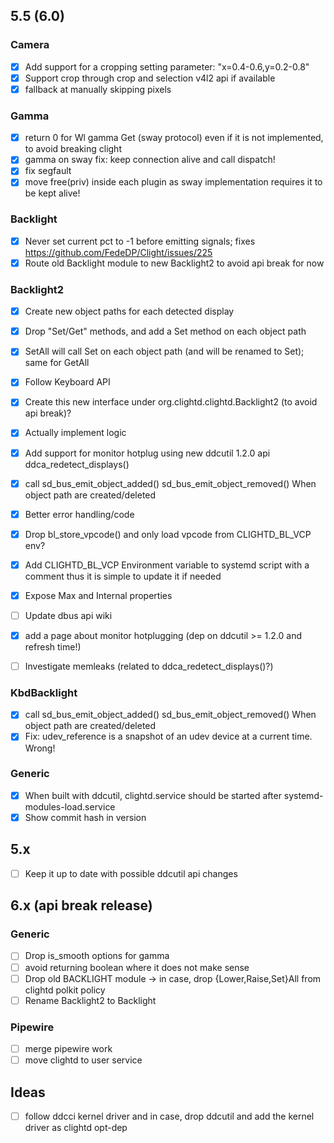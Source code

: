 ## 5.5 (6.0)

### Camera
- [x] Add support for a cropping setting parameter: "x=0.4-0.6,y=0.2-0.8"
- [x] Support crop through crop and selection v4l2 api if available
- [x] fallback at manually skipping pixels

### Gamma
- [x] return 0 for Wl gamma Get (sway protocol) even if it is not implemented, to avoid breaking clight
- [x] gamma on sway fix: keep connection alive and call dispatch!
- [x] fix segfault 
- [x] move free(priv) inside each plugin as sway implementation requires it to be kept alive!

### Backlight
- [x] Never set current pct to -1 before emitting signals; fixes https://github.com/FedeDP/Clight/issues/225
- [x] Route old Backlight module to new Backlight2 to avoid api break for now

### Backlight2
- [x] Create new object paths for each detected display
- [x] Drop "Set/Get" methods, and add a Set method on each object path
- [x] SetAll will call Set on each object path (and will be renamed to Set); same for GetAll
- [x] Follow Keyboard API
- [x] Create this new interface under org.clightd.clightd.Backlight2 (to avoid api break)?
- [x] Actually implement logic
- [x] Add support for monitor hotplug using new ddcutil 1.2.0 api ddca_redetect_displays()

- [x] call sd_bus_emit_object_added() sd_bus_emit_object_removed() When object path are created/deleted

- [x] Better error handling/code
- [x] Drop bl_store_vpcode() and only load vpcode from CLIGHTD_BL_VCP env?
- [x] Add CLIGHTD_BL_VCP Environment variable to systemd script with a comment thus it is simple to update it if needed
- [x] Expose Max and Internal properties
- [ ] Update dbus api wiki
- [x] add a page about monitor hotplugging (dep on ddcutil >= 1.2.0 and refresh time!)
- [ ] Investigate memleaks (related to ddca_redetect_displays()?)

### KbdBacklight
- [x] call sd_bus_emit_object_added() sd_bus_emit_object_removed() When object path are created/deleted
- [x] Fix: udev_reference is a snapshot of an udev device at a current time. Wrong!

### Generic
- [x] When built with ddcutil, clightd.service should be started after systemd-modules-load.service
- [x] Show commit hash in version

## 5.x
- [ ] Keep it up to date with possible ddcutil api changes

## 6.x (api break release)

### Generic
- [ ] Drop is_smooth options for gamma
- [ ] avoid returning boolean where it does not make sense
- [ ] Drop old BACKLIGHT module -> in case, drop {Lower,Raise,Set}All from clightd polkit policy
- [ ] Rename Backlight2 to Backlight

### Pipewire
- [ ] merge pipewire work
- [ ] move clightd to user service

## Ideas
- [ ] follow ddcci kernel driver and in case, drop ddcutil and add the kernel driver as clightd opt-dep
